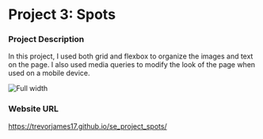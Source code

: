 # Project 3: Spots

### Project Description

In this project, I used both grid and flexbox to organize the images and text on the page. I also used media queries to modify the look of the page when used on a mobile device.

![Full width](images/se_project_README1.png)
  
### Website URL

https://trevorjames17.github.io/se_project_spots/
